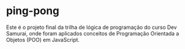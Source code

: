# ping-pong
 Este é o projeto final da trilha de lógica de programação do curso Dev Samurai, onde foram aplicados conceitos de Programação Orientada a Objetos (POO) em JavaScript.
